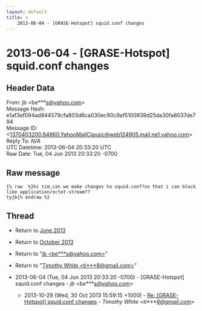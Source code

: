 ```yaml
---
layout: default
title: >
    2013-06-04 - [GRASE-Hotspot] squid.conf changes
---
```


# 2013-06-04 - [GRASE-Hotspot] squid.conf changes

## Header Data

From: jb \<be***s@yahoo.com\><br>
Message Hash: e1af3ef094ad844579cfa803d6ca030ec90c9af5100939d25da30fa8037de794<br>
Message ID: \<1370403200.64860.YahooMailClassic@web124905.mail.ne1.yahoo.com\><br>
Reply To: _N/A_<br>
UTC Datetime: 2013-06-04 20:33:20 UTC<br>
Raw Date: Tue, 04 Jun 2013 20:33:20 -0700<br>

## Raw message

```
{% raw  %}hi tim,can we make changes to squid.conf?so that i can block like application/octet-stream??
tyjb{% endraw %}
```

## Thread

+ Return to [June 2013](/archive/2013/06)
+ Return to [October 2013](/archive/2013/10)

+ Return to "[jb <be***s<span>@</span>yahoo.com>](/authors/be___s_at_yahoo_com)"
+ Return to "[Timothy White <ti***8<span>@</span>gmail.com>](/authors/ti___8_at_gmail_com)"

+ 2013-06-04 (Tue, 04 Jun 2013 20:33:20 -0700) - [GRASE-Hotspot] squid.conf changes - _jb \<be***s@yahoo.com\>_
  + 2013-10-29 (Wed, 30 Oct 2013 15:59:15 +1000) - [Re: [GRASE-Hotspot] squid.conf changes](/archive/2013/10/28cf3d48d1d0648705d971a30dde648da2452bbf8a8e5cdfc3d86f568ba9c900) - _Timothy White \<ti***8@gmail.com\>_

